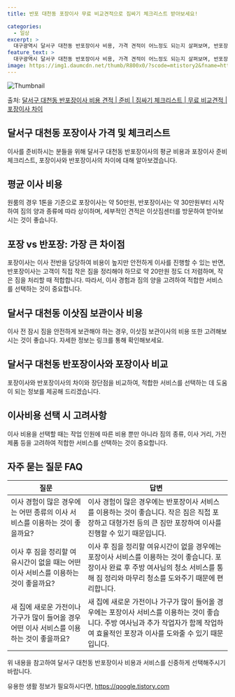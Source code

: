 ```yaml
---
title: 반포 대천동 포장이사 무료 비교견적으로 짐싸기 체크리스트 받아보세요!

categories:
  - 일상
excerpt: >
  대구광역시 달서구 대천동 반포장이사 비용, 가격 견적이 어느정도 되는지 살펴보며, 반포장이사를 준비함에 있어 짐싸기 준비 체크리스트가 무엇인지 보겠습니다. 마지막으로 포장이사와 차이점을 통해 무료 비교견적으로 어떤 것이 더 합리적인 선택인지 공유 드립니다.달서구 대천동 포장이사 견적 샘플 보기 👈 클릭달서구 대천동 포장이사 가격 살펴보기 👈 클릭달서구 대천동 반포장이사 평균 이사 비용평수달서구 대천동 평균 이사 비용원룸 이사9평 이하 (1톤)30만원~투룸/쓰리룸 이사16평 ~ 20평 (2.5톤)80만원~쓰리룸 이사21평 (5톤) ~110만원~우리집 무료 이사견적 받기 👈 클릭포장 vs 반포장: 가장 큰 차이점포장이사는 이사 전반을 담당하며, 가격대는 1톤 50만원, 2.5톤 100만원, 5톤 130..
feature_text: >
  대구광역시 달서구 대천동 반포장이사 비용, 가격 견적이 어느정도 되는지 살펴보며, 반포장이사를 준비함에 있어 짐싸기 준비 체크리스트가 무엇인지 보겠습니다. 마지막으로 포장이사와 차이점을 통해 무료 비교견적으로 어떤 것이 더 합리적인 선택인지 공유 드립니다.달서구 대천동 포장이사 견적 샘플 보기 👈 클릭달서구 대천동 포장이사 가격 살펴보기 👈 클릭달서구 대천동 반포장이사 평균 이사 비용평수달서구 대천동 평균 이사 비용원룸 이사9평 이하 (1톤)30만원~투룸/쓰리룸 이사16평 ~ 20평 (2.5톤)80만원~쓰리룸 이사21평 (5톤) ~110만원~우리집 무료 이사견적 받기 👈 클릭포장 vs 반포장: 가장 큰 차이점포장이사는 이사 전반을 담당하며, 가격대는 1톤 50만원, 2.5톤 100만원, 5톤 130..
image: https://img1.daumcdn.net/thumb/R800x0/?scode=mtistory2&fname=https%3A%2F%2Fblog.kakaocdn.net%2Fdn%2FWWYVA%2FbtsHbu0nWT9%2FMKhaVi5zNXdoTe6d68epTK%2Fimg.webp
---
```


![Thumbnail](https://img1.daumcdn.net/thumb/R800x0/?scode=mtistory2&fname=https%3A%2F%2Fblog.kakaocdn.net%2Fdn%2FWWYVA%2FbtsHbu0nWT9%2FMKhaVi5zNXdoTe6d68epTK%2Fimg.webp)

<p>출처: <a href="https://qoogle.tistory.com/9581" rel="dofollow">달서구 대천동 반포장이사 비용 견적 | 준비 | 짐싸기 체크리스트 | 무료 비교견적 | 포장이사 차이</a> </p>

## 달서구 대천동 포장이사 가격 및 체크리스트

이사를 준비하시는 분들을 위해 달서구 대천동 반포장이사의 평균 비용과 포장이사 준비 체크리스트, 포장이사와 반포장이사의 차이에 대해
알아보겠습니다.

## 평균 이사 비용

원룸의 경우 1톤을 기준으로 포장이사는 약 50만원, 반포장이사는 약 30만원부터 시작하여 짐의 양과 종류에 따라 상이하며, 세부적인 견적은
이삿짐센터를 방문하여 받아보시는 것이 좋습니다.

## 포장 vs 반포장: 가장 큰 차이점

포장이사는 이사 전반을 담당하여 비용이 높지만 안전하게 이사를 진행할 수 있는 반면, 반포장이사는 고객이 직접 작은 짐을 정리해야 하므로 약
20만원 정도 더 저렴하며, 작은 짐을 처리할 때 적합합니다. 따라서, 이사 경험과 짐의 양을 고려하여 적합한 서비스를 선택하는 것이
중요합니다.

## 달서구 대천동 이삿짐 보관이사 비용

이사 전 잠시 짐을 안전하게 보관해야 하는 경우, 이삿짐 보관이사의 비용 또한 고려해보시는 것이 좋습니다. 자세한 정보는 링크를 통해
확인해보세요.

## 달서구 대천동 반포장이사와 포장이사 비교

포장이사와 반포장이사의 차이와 장단점을 비교하여, 적합한 서비스를 선택하는 데 도움이 되는 정보를 제공해 드리겠습니다.

## 이사비용 선택 시 고려사항

이사 비용을 선택할 때는 작업 인원에 따른 비용 뿐만 아니라 짐의 종류, 이사 거리, 가전제품 등을 고려하여 적합한 서비스를 선택하는 것이
중요합니다.

## 자주 묻는 질문 FAQ

**질문** | **답변**  
---|---  
이사 경험이 많은 경우에는 어떤 종류의 이사 서비스를 이용하는 것이 좋을까요? | 이사 경험이 많은 경우에는 반포장이사 서비스를 이용하는 것이 좋습니다. 작은 짐은 직접 포장하고 대형가전 등의 큰 짐만 포장하여 이사를 진행할 수 있기 때문입니다.  
이사 후 짐을 정리할 여유시간이 없을 때는 어떤 이사 서비스를 이용하는 것이 좋을까요? | 이사 후 짐을 정리할 여유시간이 없을 경우에는 포장이사 서비스를 이용하는 것이 좋습니다. 포장이사 완료 후 주방 여사님의 청소 서비스를 통해 짐 정리와 마무리 청소를 도와주기 때문에 편리합니다.  
새 집에 새로운 가전이나 가구가 많이 들어올 경우 어떤 이사 서비스를 이용하는 것이 좋을까요? | 새 집에 새로운 가전이나 가구가 많이 들어올 경우에는 포장이사 서비스를 이용하는 것이 좋습니다. 주방 여사님과 추가 작업자가 함께 작업하여 효율적인 포장과 이사를 도와줄 수 있기 때문입니다.  
  
위 내용을 참고하여 달서구 대천동 반포장이사 비용과 서비스를 신중하게 선택해주시기 바랍니다.

 

유용한 생활 정보가 필요하시다면, <a href="https://qoogle.tistory.com" rel="dofollow">https://qoogle.tistory.com</a>


